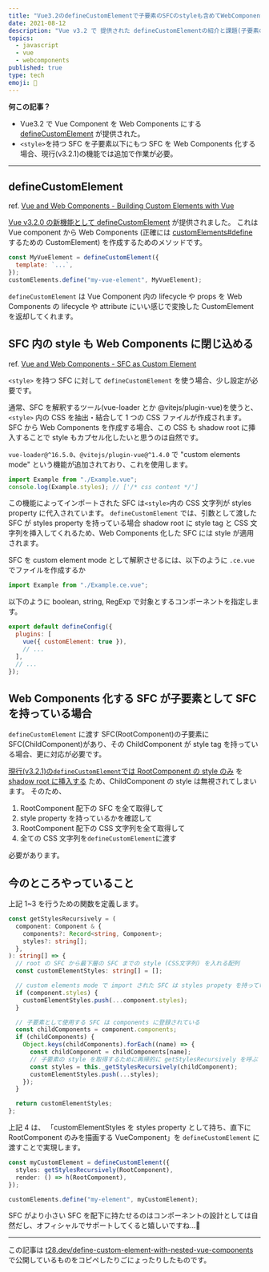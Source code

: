 ```yaml
---
title: "Vue3.2のdefineCustomElementで子要素のSFCのstyleも含めてWebComponents化する"
date: 2021-08-12
description: "Vue v3.2 で 提供された defineCustomElementの紹介と課題(子要素のSFCのstyleが適用されない)に対する私の解決策を紹介します。"
topics:
  - javascript
  - vue
  - webcomponents
published: true
type: tech
emoji: 👶
---
```


**何この記事？**

- Vue3.2 で Vue Component を Web Components にする [defineCustomElement](https://v3.ja.vuejs.org/api/global-api.html#definecustomelement) が提供された。
- `<style>`を持つ SFC を子要素以下にもつ SFC を Web Components 化する場合、現行(v3.2.1)の機能では追加で作業が必要。

---

## defineCustomElement

ref. [Vue and Web Components - Building Custom Elements with Vue](https://v3.vuejs.org/guide/web-components.html#building-custom-elements-with-vue)

[Vue v3.2.0 の新機能として defineCustomElement](https://github.com/vuejs/vue-next/blob/master/CHANGELOG.md#custom-elements) が提供されました。
これは Vue component から Web Components (正確には [customElements#define](https://developer.mozilla.org/ja/docs/Web/API/CustomElementRegistry/define) するための CustomElement) を作成するためのメソッドです。

```js
const MyVueElement = defineCustomElement({
  template: `...`,
});
customElements.define("my-vue-element", MyVueElement);
```

`defineCustomElement` は Vue Component 内の lifecycle や props を Web Components の lifecycle や attribute にいい感じで変換した CustomElement を返却してくれます。

## SFC 内の style も Web Components に閉じ込める

ref. [Vue and Web Components - SFC as Custom Element](https://v3.vuejs.org/guide/web-components.html#sfc-as-custom-element)

`<style>` を持つ SFC に対して `defineCustomElement` を使う場合、少し設定が必要です。

通常、SFC を解釈するツール(vue-loader とか @vitejs/plugin-vue)を使うと、 `<style>` 内の CSS を抽出・結合して 1 つの CSS ファイルが作成されます。
SFC から Web Components を作成する場合、この CSS も shadow root に挿入することで style もカプセル化したいと思うのは自然です。

`vue-loader@^16.5.0`、`@vitejs/plugin-vue@^1.4.0` で "custom elements mode" という機能が追加されており、これを使用します。

```js
import Example from "./Example.vue";
console.log(Example.styles); // ['/* css content */']
```

この機能によってインポートされた SFC は`<style>`内の CSS 文字列が styles property に代入されています。
`defineCustomElement` では、引数として渡した SFC が styles property を持っている場合 shadow root に style tag と CSS 文字列を挿入してくれるため、Web Components 化した SFC には style が適用されます。

SFC を custom element mode として解釈させるには、以下のように `.ce.vue` でファイルを作成するか

```js
import Example from "./Example.ce.vue";
```

以下のように boolean, string, RegExp で対象とするコンポーネントを指定します。

```js
export default defineConfig({
  plugins: [
    vue({ customElement: true }),
    // ...
  ],
  // ...
});
```

## Web Components 化する SFC が子要素として SFC を持っている場合

`defineCustomElement` に渡す SFC(RootComponent)の子要素に SFC(ChildComponent)があり、その ChildComponent が style tag を持っている場合、更に対応が必要です。

[現行(v3.2.1)の`defineCustomElement`では RootComponent の style のみ](https://github.com/vuejs/vue-next/blob/v3.2.1/packages/runtime-dom/src/apiCustomElement.ts#L224) を [shadow root に挿入する](https://github.com/vuejs/vue-next/blob/v3.2.1/packages/runtime-dom/src/apiCustomElement.ts#L237) ため、ChildComponent の style は無視されてしまいます。
そのため、

1. RootComponent 配下の SFC を全て取得して
2. style property を持っているかを確認して
3. RootComponent 配下の CSS 文字列を全て取得して
4. 全ての CSS 文字列を`defineCustomElement`に渡す

必要があります。

## 今のところやっていること

上記 1~3 を行うための関数を定義します。

```ts
const getStylesRecursively = (
  component: Component & {
    components?: Record<string, Component>;
    styles?: string[];
  },
): string[] => {
  // root の SFC から最下層の SFC までの style (CSS文字列) を入れる配列
  const customElementStyles: string[] = [];

  // custom elements mode で import された SFC は styles propety を持っている
  if (component.styles) {
    customElementStyles.push(...component.styles);
  }

  // 子要素として使用する SFC は components に登録されている
  const childComponents = component.components;
  if (childComponents) {
    Object.keys(childComponents).forEach((name) => {
      const childComponent = childComponents[name];
      // 子要素の style を取得するために再帰的に getStylesRecursively を呼ぶ
      const styles = this._getStylesRecursively(childComponent);
      customElementStyles.push(...styles);
    });
  }

  return customElementStyles;
};
```

上記 4 は、 「customElementStyles を styles property として持ち、直下に RootComponent のみを描画する VueComponent」を `defineCustomElement` に渡すことで実現します。

```ts
const myCustomElement = defineCustomElement({
  styles: getStylesRecursively(RootComponent),
  render: () => h(RootComponent),
});

customElements.define("my-element", myCustomElement);
```

SFC がより小さい SFC を配下に持たせるのはコンポーネントの設計としては自然だし、オフィシャルでサポートしてくると嬉しいですね...🤔

---

この記事は [t28.dev/define-custom-element-with-nested-vue-components](https://t28.dev/define-custom-element-with-nested-vue-components/) で公開しているものをコピペしたりごにょったりしたものです。

